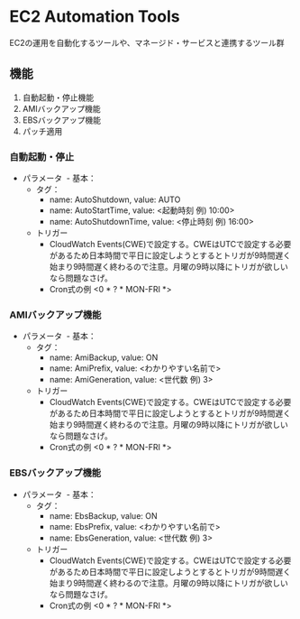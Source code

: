 # EC2 Automation Tools

EC2の運用を自動化するツールや、マネージド・サービスと連携するツール群

## 機能
1. 自動起動・停止機能
1. AMIバックアップ機能
1. EBSバックアップ機能
1. パッチ適用

### 自動起動・停止
- パラメータ
  - 基本：
  - タグ：
    - name: AutoShutdown, value: AUTO
    - name: AutoStartTime, value: <起動時刻 例) 10:00>
    - name: AutoShutdownTime, value: <停止時刻 例) 16:00>
  - トリガー
    - CloudWatch Events(CWE)で設定する。CWEはUTCで設定する必要があるため日本時間で平日に設定しようとするとトリガが9時間遅く始まり9時間遅く終わるので注意。月曜の9時以降にトリガが欲しいなら問題なさげ。
    - Cron式の例 <0 * ? * MON-FRI *>

### AMIバックアップ機能
- パラメータ
  - 基本：
  - タグ：
    - name: AmiBackup, value: ON
    - name: AmiPrefix, value: <わかりやすい名前で>
    - name: AmiGeneration, value: <世代数 例) 3>
  - トリガー
    - CloudWatch Events(CWE)で設定する。CWEはUTCで設定する必要があるため日本時間で平日に設定しようとするとトリガが9時間遅く始まり9時間遅く終わるので注意。月曜の9時以降にトリガが欲しいなら問題なさげ。
    - Cron式の例 <0 * ? * MON-FRI *>

### EBSバックアップ機能
- パラメータ
  - 基本：
  - タグ：
    - name: EbsBackup, value: ON
    - name: EbsPrefix, value: <わかりやすい名前で>
    - name: EbsGeneration, value: <世代数 例) 3>
  - トリガー
    - CloudWatch Events(CWE)で設定する。CWEはUTCで設定する必要があるため日本時間で平日に設定しようとするとトリガが9時間遅く始まり9時間遅く終わるので注意。月曜の9時以降にトリガが欲しいなら問題なさげ。
    - Cron式の例 <0 * ? * MON-FRI *>

